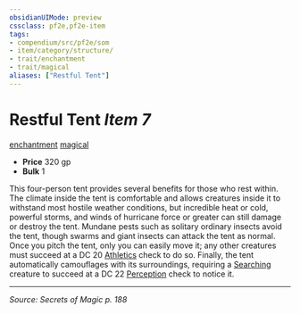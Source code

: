 ```yaml
---
obsidianUIMode: preview
cssclass: pf2e,pf2e-item
tags:
- compendium/src/pf2e/som
- item/category/structure/
- trait/enchantment
- trait/magical
aliases: ["Restful Tent"]
---
```

# Restful Tent *Item 7*  
[enchantment](rules/traits/enchantment.md "Enchantment School Trait")  [magical](rules/traits/magical.md "Magical Item Trait")  

- **Price** 320 gp
- **Bulk** 1

This four-person tent provides several benefits for those who rest within. The climate inside the tent is comfortable and allows creatures inside it to withstand most hostile weather conditions, but incredible heat or cold, powerful storms, and winds of hurricane force or greater can still damage or destroy the tent. Mundane pests such as solitary ordinary insects avoid the tent, though swarms and giant insects can attack the tent as normal. Once you pitch the tent, only you can easily move it; any other creatures must succeed at a DC 20 [Athletics](compendium/skills.md#Athletics) check to do so. Finally, the tent automatically camouflages with its surroundings, requiring a [Searching](rules/actions/search.md) creature to succeed at a DC 22 [Perception](compendium/skills.md#Perception) check to notice it.


---
*Source: Secrets of Magic p. 188*
